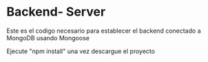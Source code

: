# Backend- Server

Este es el codigo necesario para establecer el backend conectado a MongoDB usando Mongoose

Ejecute "npm install" una vez descargue el proyecto

